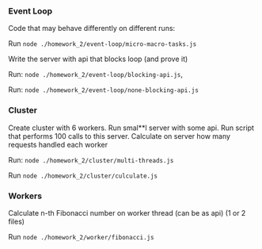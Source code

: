 ### Event Loop
Code that may behave differently on different runs:

Run `node ./homework_2/event-loop/micro-macro-tasks.js`

Write the server with api that blocks loop (and prove it)

Run: `node ./homework_2/event-loop/blocking-api.js`,
 
Run: `node ./homework_2/event-loop/none-blocking-api.js`

### Cluster
Create cluster with 6 workers. Run smal**l server with some api. Run script that performs 100 calls to this server. Calculate on server how many requests handled each worker

Run: `node ./homework_2/cluster/multi-threads.js`

Run `node ./homework_2/cluster/culculate.js`

### Workers
Calculate n-th Fibonacci number on worker thread (can be as api) (1 or 2 files)

Run `node ./homework_2/worker/fibonacci.js`
